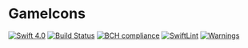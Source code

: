 # GameIcons

[![Swift 4.0](https://img.shields.io/badge/Swift-4.0-brightgreen.svg?style=flat)](https://swift.org/) [![Build Status](https://travis-ci.org/QuantumApplications/GameIcons.svg?branch=test)](https://travis-ci.org/QuantumApplications/GameIcons) [![BCH compliance](https://bettercodehub.com/edge/badge/QuantumApplications/GameIcons?branch=master)](https://bettercodehub.com/) [![SwiftLint](https://img.shields.io/badge/SwiftLint-passing-brightgreen.svg)](https://github.com/realm/SwiftLint/) [![Warnings](https://img.shields.io/badge/Warnings-0-brightgreen.svg)]()
